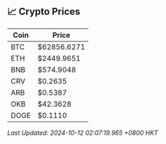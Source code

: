 ## 📈 Crypto Prices

| Coin | Price |
| ---- | ----- |
| BTC | $62856.6271 |
| ETH | $2449.9651 |
| BNB | $574.9048 |
| CRV | $0.2635 |
| ARB | $0.5387 |
| OKB | $42.3628 |
| DOGE | $0.1110 |

_Last Updated: 2024-10-12 02:07:19.965 +0800 HKT_